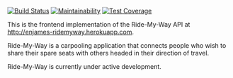 [![Build Status](https://travis-ci.org/jamesenejo/rmw-react.svg?branch=develop)](https://travis-ci.org/jamesenejo/rmw-react) [![Maintainability](https://api.codeclimate.com/v1/badges/c06cfbcce3b60a24a545/maintainability)](https://codeclimate.com/github/jamesenejo/rmw-react/maintainability) [![Test Coverage](https://api.codeclimate.com/v1/badges/c06cfbcce3b60a24a545/test_coverage)](https://codeclimate.com/github/jamesenejo/rmw-react/test_coverage)

This is the frontend implementation of the Ride-My-Way API at http://enjames-ridemyway.herokuapp.com.

Ride-My-Way is a carpooling application that connects people who wish to share their spare seats with others headed in their direction of travel.

Ride-My-Way is currently under active development.
